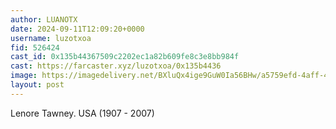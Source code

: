 ```yaml
---
author: LUANOTX
date: 2024-09-11T12:09:20+0000
username: luzotxoa
fid: 526424
cast_id: 0x135b44367509c2202ec1a82b609fe8c3e8bb984f
cast: https://farcaster.xyz/luzotxoa/0x135b4436
image: https://imagedelivery.net/BXluQx4ige9GuW0Ia56BHw/a5759efd-4aff-48d2-5d63-ee63e13b0b00/original
layout: post
---
```


Lenore Tawney. USA (1907 - 2007)

<img src='https://imagedelivery.net/BXluQx4ige9GuW0Ia56BHw/a5759efd-4aff-48d2-5d63-ee63e13b0b00/original' alt='' referrerpolicy='no-referrer'/>
